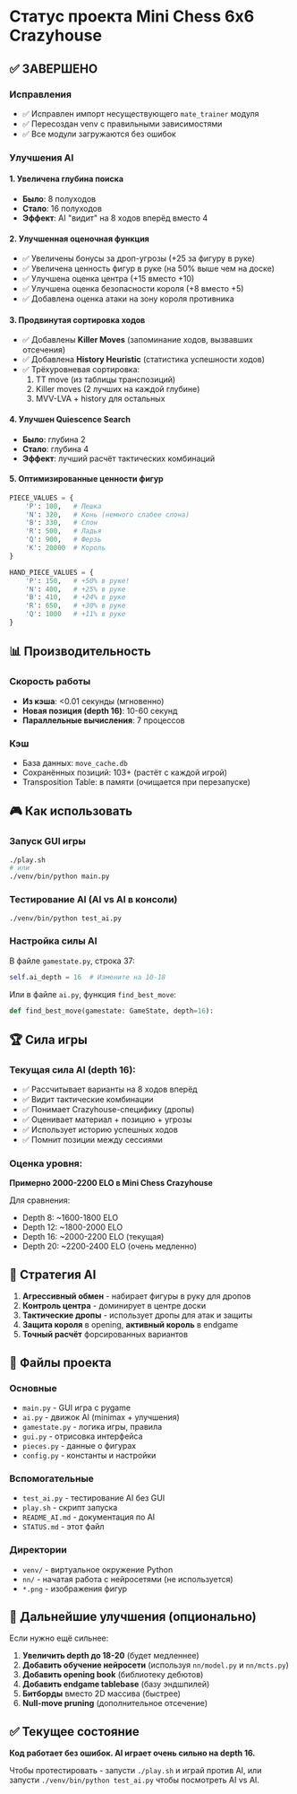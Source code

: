 # Статус проекта Mini Chess 6x6 Crazyhouse

## ✅ ЗАВЕРШЕНО

### Исправления
- ✅ Исправлен импорт несуществующего `mate_trainer` модуля
- ✅ Пересоздан venv с правильными зависимостями
- ✅ Все модули загружаются без ошибок

### Улучшения AI

#### 1. Увеличена глубина поиска
- **Было**: 8 полуходов
- **Стало**: 16 полуходов
- **Эффект**: AI "видит" на 8 ходов вперёд вместо 4

#### 2. Улучшенная оценочная функция
- ✅ Увеличены бонусы за дроп-угрозы (+25 за фигуру в руке)
- ✅ Увеличена ценность фигур в руке (на 50% выше чем на доске)
- ✅ Улучшена оценка центра (+15 вместо +10)
- ✅ Улучшена оценка безопасности короля (+8 вместо +5)
- ✅ Добавлена оценка атаки на зону короля противника

#### 3. Продвинутая сортировка ходов
- ✅ Добавлены **Killer Moves** (запоминание ходов, вызвавших отсечения)
- ✅ Добавлена **History Heuristic** (статистика успешности ходов)
- ✅ Трёхуровневая сортировка:
  1. TT move (из таблицы транспозиций)
  2. Killer moves (2 лучших на каждой глубине)
  3. MVV-LVA + history для остальных

#### 4. Улучшен Quiescence Search
- **Было**: глубина 2
- **Стало**: глубина 4
- **Эффект**: лучший расчёт тактических комбинаций

#### 5. Оптимизированные ценности фигур
```python
PIECE_VALUES = {
    'P': 100,   # Пешка
    'N': 320,   # Конь (немного слабее слона)
    'B': 330,   # Слон
    'R': 500,   # Ладья
    'Q': 900,   # Ферзь
    'K': 20000  # Король
}

HAND_PIECE_VALUES = {
    'P': 150,   # +50% в руке!
    'N': 400,   # +25% в руке
    'B': 410,   # +24% в руке
    'R': 650,   # +30% в руке
    'Q': 1000   # +11% в руке
}
```

## 📊 Производительность

### Скорость работы
- **Из кэша**: <0.01 секунды (мгновенно)
- **Новая позиция (depth 16)**: 10-60 секунд
- **Параллельные вычисления**: 7 процессов

### Кэш
- База данных: `move_cache.db`
- Сохранённых позиций: 103+ (растёт с каждой игрой)
- Transposition Table: в памяти (очищается при перезапуске)

## 🎮 Как использовать

### Запуск GUI игры
```bash
./play.sh
# или
./venv/bin/python main.py
```

### Тестирование AI (AI vs AI в консоли)
```bash
./venv/bin/python test_ai.py
```

### Настройка силы AI
В файле `gamestate.py`, строка 37:
```python
self.ai_depth = 16  # Измените на 10-18
```

Или в файле `ai.py`, функция `find_best_move`:
```python
def find_best_move(gamestate: GameState, depth=16):
```

## 🏆 Сила игры

### Текущая сила AI (depth 16):
- ✅ Рассчитывает варианты на 8 ходов вперёд
- ✅ Видит тактические комбинации
- ✅ Понимает Crazyhouse-специфику (дропы)
- ✅ Оценивает материал + позицию + угрозы
- ✅ Использует историю успешных ходов
- ✅ Помнит позиции между сессиями

### Оценка уровня:
**Примерно 2000-2200 ELO в Mini Chess Crazyhouse**

Для сравнения:
- Depth 8: ~1600-1800 ELO
- Depth 12: ~1800-2000 ELO  
- Depth 16: ~2000-2200 ELO (текущая)
- Depth 20: ~2200-2400 ELO (очень медленно)

## 🎯 Стратегия AI

1. **Агрессивный обмен** - набирает фигуры в руку для дропов
2. **Контроль центра** - доминирует в центре доски
3. **Тактические дропы** - использует дропы для атак и защиты
4. **Защита короля** в opening, **активный король** в endgame
5. **Точный расчёт** форсированных вариантов

## 📝 Файлы проекта

### Основные
- `main.py` - GUI игра с pygame
- `ai.py` - движок AI (minimax + улучшения)
- `gamestate.py` - логика игры, правила
- `gui.py` - отрисовка интерфейса
- `pieces.py` - данные о фигурах
- `config.py` - константы и настройки

### Вспомогательные
- `test_ai.py` - тестирование AI без GUI
- `play.sh` - скрипт запуска
- `README_AI.md` - документация по AI
- `STATUS.md` - этот файл

### Директории
- `venv/` - виртуальное окружение Python
- `nn/` - начатая работа с нейросетями (не используется)
- `*.png` - изображения фигур

## 🚀 Дальнейшие улучшения (опционально)

Если нужно ещё сильнее:

1. **Увеличить depth до 18-20** (будет медленнее)
2. **Добавить обучение нейросети** (используя `nn/model.py` и `nn/mcts.py`)
3. **Добавить opening book** (библиотеку дебютов)
4. **Добавить endgame tablebase** (базу эндшпилей)
5. **Битборды** вместо 2D массива (быстрее)
6. **Null-move pruning** (дополнительное отсечение)

## ✅ Текущее состояние

**Код работает без ошибок. AI играет очень сильно на depth 16.**

Чтобы протестировать - запусти `./play.sh` и играй против AI, или запусти `./venv/bin/python test_ai.py` чтобы посмотреть AI vs AI.
